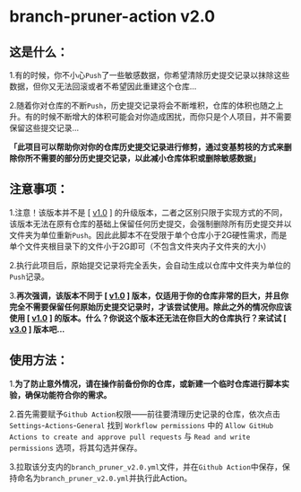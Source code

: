# branch-pruner-action  v2.0
## 这是什么：
1.有的时候，你不小心`Push`了一些敏感数据，你希望清除历史提交记录以抹除这些数据，但你又无法回滚或者不希望因此重建这个仓库...

2.随着你对仓库的不断`Push`，历史提交记录将会不断堆积，仓库的体积也随之上升。有的时候不断增大的体积可能会对你造成困扰，而你只是个人项目，并不需要保留这些提交记录...

**「此项目可以帮助你对你的仓库历史提交记录进行修剪，通过变基剪枝的方式来删除你所不需要的部分历史提交记录，以此减小仓库体积或删除敏感数据」**

## 注意事项：
1.注意！该版本并不是 [ [v1.0](https://github.com/Container-Zero/Branch-Pruner-Action/tree/v1) ] 的升级版本，二者之区别只限于实现方式的不同，该版本无法在原有仓库的基础上保留任何历史提交，会强制删除所有历史提交并以文件夹为单位重新`Push`。因此此脚本不在受限于单个仓库小于2G硬性需求，而是单个文件夹根目录下的文件小于2G即可（不包含文件夹内子文件夹的大小）

2.执行此项目后，原始提交记录将完全丢失，会自动生成以仓库中文件夹为单位的`Push`记录。

3.**再次强调，该版本不同于 [ [v1.0](https://github.com/Container-Zero/Branch-Pruner-Action/tree/v1) ] 版本，仅适用于你的仓库非常的巨大，并且你完全不需要保留任何原始历史提交记录时，才该尝试使用。除此之外的情况你应该使用 [ [v1.0](https://github.com/Container-Zero/Branch-Pruner-Action/tree/v1) ] 的版本。什么？你说这个版本还无法在你巨大的仓库执行？来试试 [ [v3.0](https://github.com/Container-Zero/Branch-Pruner-Action/tree/v3) ] 版本吧...**

## 使用方法：
1.**为了防止意外情况，请在操作前备份你的仓库，或新建一个临时仓库进行脚本实验，确保功能符合你的需求。**

2.首先需要赋予`Github Action`权限——前往要清理历史记录的仓库，依次点击 `Settings`-`Actions`-`General` 找到 `Workflow permissions` 中的 `Allow GitHub Actions to create and approve pull requests` 与 `Read and write permissions` 选项，将其勾选并保存。

3.拉取该分支内的`branch_pruner_v2.0.yml`文件，并在`Github Action`中保存，保持命名为`branch_pruner_v2.0.yml`并执行此Action。


